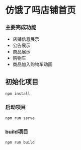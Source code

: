 # 仿饿了吗店铺首页

### 主要完成功能
 - 店铺信息展示
 - 公告展示
 - 商品展示
 - 购物车
 - 商品加入购物车动画

 
## 初始化项目
```
npm install
```

### 启动项目
```
npm run serve
```

### build项目
```
npm run build
```